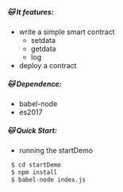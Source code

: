 ##### :cat: It features: 
- write a simple smart contract
    - setdata
    - getdata
    - log
- deploy a contract

##### :cat: Dependence:
- babel-node
- es2017

##### :cat: Quick Start:
- running the startDemo

``` sh
 $ cd startDemo
 $ npm install
 $ babel-node index.js
```

